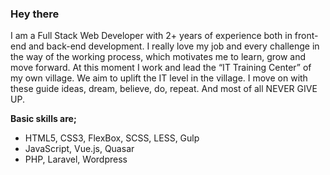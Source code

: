 ### Hey there

I am a Full Stack Web Developer with 2+ years of experience both in front-end and back-end development.
I really love my job and every challenge in the way of the working process, which motivates me to learn, grow and move forward.
At this moment I work and lead the “IT Training Center” of my own village. We aim to uplift the IT level in the village.
I move on with these guide ideas, dream, believe, do, repeat. And most of all NEVER GIVE UP.

**Basic skills are;**
* HTML5, CSS3, FlexBox, SCSS, LESS, Gulp
* JavaScript, Vue.js, Quasar
* PHP, Laravel, Wordpress

<!--
**ashot-developer/ashot-developer** is a ✨ _special_ ✨ repository because its `README.md` (this file) appears on your GitHub profile.

Here are some ideas to get you started:

- 🔭 I’m currently working on ...
- 🌱 I’m currently learning ...
- 👯 I’m looking to collaborate on ...
- 🤔 I’m looking for help with ...
- 💬 Ask me about ...
- 📫 How to reach me: ...
- 😄 Pronouns: ...
- ⚡ Fun fact: ...
-->
